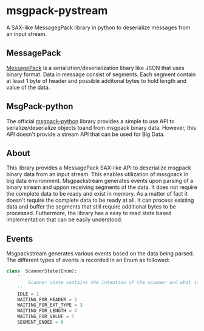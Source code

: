 # msgpack-pystream
A SAX-like MessagegPack library in python to deserialize messages from an input stream.

## MessagePack
[MessagePack](http://msgpack.org) is a serializtion/deserialization libary like JSON that uses binary format. Data in message consist of segments. Each segment contain at least 1 byte of header and possible additonal bytes to hold length and value of the data.


## MsgPack-python
The official [msgpack-python](https://github.com/msgpack/msgpack-python) library provides a simple to use API to serialize/deserialize objects toand from msgpack binary data. However, this API doesn't provide a stream API that can be used for Big Data. 

## About
This library provides a MessagePack SAX-like API to deserialize msgpack binary data from an input stream. This enables utilization of mssgpack in big data environment. Msgpackstream generates events upon parsing of a binary stream and uppon receiving segments of the data. It does not require the complete data to be ready and exist in memory. As a matter of fact it doesn't require the complete data to be ready at all. It can process existing data and buffer the segments that still require additional bytes to be processed. Futhermore, the library has a easy to read state based implementation that can be easily understood.

## Events
Msgpackstream generates various events based on the data being parsed. The different types of events is recorded in an Enum as followed:

```python
class  ScannerState(Enum):
    '''
        Scanner state contains the intention of the scanner and what it expects next based on what it has read so far
    '''
    IDLE = 1 
    WAITING_FOR_HEADER = 2
    WAITING_FOR_EXT_TYPE = 3
    WAITING_FOR_LENGTH = 4
    WAITING_FOR_VALUE = 5
    SEGMENT_ENDED = 6
```
